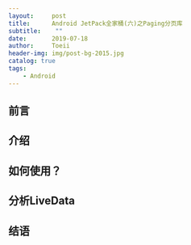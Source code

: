 ```yaml
---
layout:     post
title:      Android JetPack全家桶(六)之Paging分页库
subtitle:    ""
date:       2019-07-18
author:     Toeii
header-img: img/post-bg-2015.jpg
catalog: true
tags:
    - Android
---
```



## 前言


## 介绍


## 如何使用？


## 分析LiveData


## 结语

<!-- https://github.com/toeii/PagingSimpleExample -->




